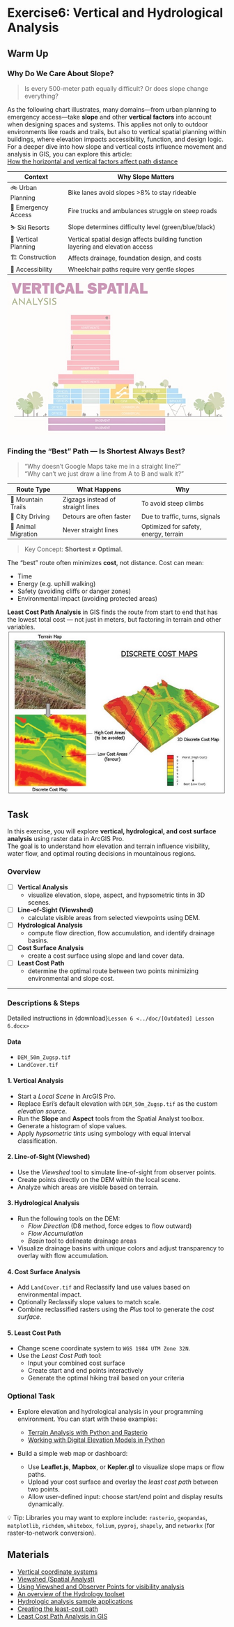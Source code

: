 # Exercise6: Vertical and Hydrological Analysis

## Warm Up

### Why Do We Care About Slope?

> Is every 500-meter path equally difficult? Or does slope change everything?

As the following chart illustrates, many domains—from urban planning to emergency access—take **slope** and other **vertical factors** into account when designing spaces and systems. 
This applies not only to outdoor environments like roads and trails, but also to vertical spatial planning within buildings, where elevation impacts accessibility, function, and design logic. For a deeper dive into how slope and vertical costs influence movement and analysis in GIS, you can explore this article:  
[How the horizontal and vertical factors affect path distance](https://pro.arcgis.com/en/pro-app/latest/tool-reference/spatial-analyst/how-the-horizonal-and-vertical-factors-affect-path-distance.htm)

| Context             | Why Slope Matters                                 |
|---------------------|---------------------------------------------------|
| 🚲 Urban Planning    | Bike lanes avoid slopes >8% to stay rideable     |
| 🚒 Emergency Access | Fire trucks and ambulances struggle on steep roads |
| ⛷️ Ski Resorts       | Slope determines difficulty level (green/blue/black) |
| 🧱 Vertical Planning | Vertical spatial design affects building function layering and elevation access |
| 🏗️ Construction      | Affects drainage, foundation design, and costs    |
| 🚶 Accessibility     | Wheelchair paths require very gentle slopes       |

![Architecture](../images/ex6/archi_vertical.jpg "An example of vertical analysis")


### Finding the “Best” Path — Is Shortest Always Best?

> “Why doesn’t Google Maps take me in a straight line?”  
> “Why can’t we just draw a line from A to B and walk it?”

| Route Type          | What Happens             | Why                  |
|---------------------|--------------------------|-----------------------|
| 🥾 Mountain Trails   | Zigzags instead of straight lines | To avoid steep climbs |
| 🚗 City Driving      | Detours are often faster | Due to traffic, turns, signals |
| 🦌 Animal Migration  | Never straight lines     | Optimized for safety, energy, terrain |

> Key Concept: **Shortest ≠ Optimal**.  

The “best” route often minimizes **cost**, not distance.
Cost can mean:
- Time
- Energy (e.g. uphill walking)
- Safety (avoiding cliffs or danger zones)
- Environmental impact (avoiding protected areas)

**Least Cost Path Analysis** in GIS finds the route from start to end that has the lowest total cost — not just in meters, but factoring in terrain and other variables.
![Cost Path Analysis](../images/ex6/Cost_path.jpg "An example of cost path")

## Task
In this exercise, you will explore **vertical, hydrological, and cost surface analysis** using raster data in ArcGIS Pro.  
The goal is to understand how elevation and terrain influence visibility, water flow, and optimal routing decisions in mountainous regions.

### Overview
- [ ] **Vertical Analysis**  
  - visualize elevation, slope, aspect, and hypsometric tints in 3D scenes.  
- [ ] **Line-of-Sight (Viewshed)**  
  - calculate visible areas from selected viewpoints using DEM.  
- [ ] **Hydrological Analysis**  
  - compute flow direction, flow accumulation, and identify drainage basins.  
- [ ] **Cost Surface Analysis**  
  - create a cost surface using slope and land cover data.  
- [ ] **Least Cost Path**  
  - determine the optimal route between two points minimizing environmental and slope cost.  

---

### Descriptions & Steps
Detailed instructions in {download}`Lesson 6 <../doc/[Outdated] Lesson 6.docx>`

#### Data
- `DEM_50m_Zugsp.tif`  
- `LandCover.tif`  

#### 1. Vertical Analysis
- Start a *Local Scene* in ArcGIS Pro.  
- Replace Esri’s default elevation with `DEM_50m_Zugsp.tif` as the custom *elevation source*.  
- Run the **Slope** and **Aspect** tools from the Spatial Analyst toolbox.  
- Generate a histogram of slope values.  
- Apply *hypsometric tints* using symbology with equal interval classification.

#### 2. Line-of-Sight (Viewshed)
- Use the *Viewshed* tool to simulate line-of-sight from observer points.  
- Create points directly on the DEM within the local scene.  
- Analyze which areas are visible based on terrain.

#### 3. Hydrological Analysis
- Run the following tools on the DEM:  
  - *Flow Direction* (D8 method, force edges to flow outward)  
  - *Flow Accumulation*  
  - *Basin* tool to delineate drainage areas  
- Visualize drainage basins with unique colors and adjust transparency to overlay with flow accumulation.

#### 4. Cost Surface Analysis
- Add `LandCover.tif` and Reclassify land use values based on environmental impact.  
- Optionally Reclassify slope values to match scale.  
- Combine reclassified rasters using the *Plus* tool to generate the *cost surface*.

#### 5. Least Cost Path
- Change scene coordinate system to `WGS 1984 UTM Zone 32N`.  
- Use the *Least Cost Path* tool:  
  - Input your combined cost surface  
  - Create start and end points interactively  
  - Generate the optimal hiking trail based on your criteria


### Optional Task

- Explore elevation and hydrological analysis in your programming environment. You can start with these examples:
  - [Terrain Analysis with Python and Rasterio](https://www.youtube.com/watch?v=AcuTSXLvQxA)  
  - [Working with Digital Elevation Models in Python](https://github.com/royalosyin/Work-with-DEM-data-using-Python-from-Simple-to-Complicated) 

- Build a simple web map or dashboard:
  - Use **Leaflet.js**, **Mapbox**, or **Kepler.gl** to visualize slope maps or flow paths.
  - Upload your cost surface and overlay the *least cost path* between two points.
  - Allow user-defined input: choose start/end point and display results dynamically.

💡 Tip: Libraries you may want to explore include:
`rasterio`, `geopandas`, `matplotlib`, `richdem`, `whitebox`, `folium`, `pyproj`, `shapely`, and `networkx` (for raster-to-network conversion).


## Materials
- [Vertical coordinate systems](https://pro.arcgis.com/en/pro-app/latest/help/mapping/properties/vertical-coordinate-systems.htm)
- [Viewshed (Spatial Analyst)](https://pro.arcgis.com/en/pro-app/latest/tool-reference/spatial-analyst/viewshed.htm)
- [Using Viewshed and Observer Points for visibility analysis](https://pro.arcgis.com/en/pro-app/latest/tool-reference/3d-analyst/using-viewshed-and-observer-points-for-visibility.htm)
- [An overview of the Hydrology toolset](https://pro.arcgis.com/en/pro-app/latest/tool-reference/spatial-analyst/an-overview-of-the-hydrology-tools.htm)
- [Hydrologic analysis sample applications](https://pro.arcgis.com/en/pro-app/latest/tool-reference/spatial-analyst/hydrologic-analysis-sample-applications.htm)
- [Creating the least-cost path](https://pro.arcgis.com/en/pro-app/latest/tool-reference/spatial-analyst/creating-the-least-cost-path.htm)
- [Least Cost Path Analysis in GIS](https://gisgeography.com/least-cost-path-analysis/)